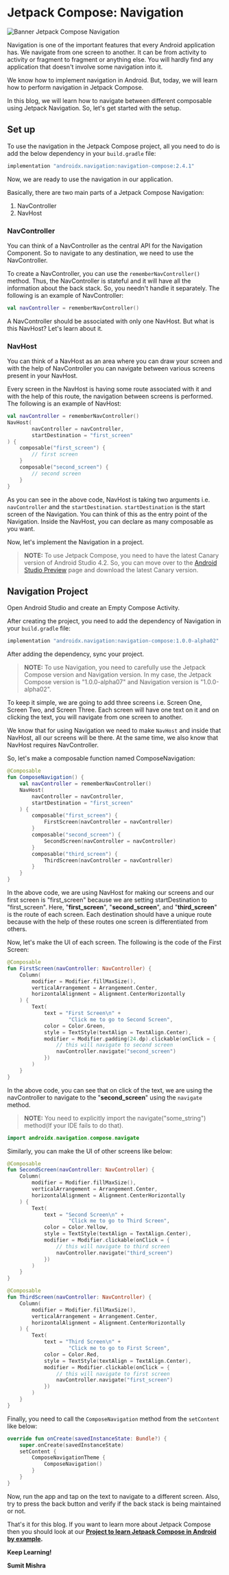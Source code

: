 

# Jetpack Compose: Navigation

![Banner Jetpack Compose Navigation](https://s3.ap-south-1.amazonaws.com/mindorks-server-uploads/banner-jetpack-compose-navigation-657edc7b323cafdf.png)

Navigation is one of the important features that every Android application has. We navigate from one screen to another. It can be from activity to activity or fragment to fragment or anything else. You will hardly find any application that doesn't involve some navigation into it.

We know how to implement navigation in Android. But, today, we will learn how to perform navigation in Jetpack Compose.

In this blog, we will learn how to navigate between different composable using Jetpack Navigation. So, let's get started with the setup.

## Set up

To use the navigation in the Jetpack Compose project, all you need to do is add the below dependency in your `build.gradle` file:

```groovy
implementation "androidx.navigation:navigation-compose:2.4.1"
```

Now, we are ready to use the navigation in our application.

Basically, there are two main parts of a Jetpack Compose Navigation:

1. NavController
2. NavHost

### NavController

You can think of a NavController as the central API for the Navigation Component. So to navigate to any destination, we need to use the NavController.

To create a NavController, you can use the `rememberNavController()` method. Thus, the NavController is stateful and it will have all the information about the back stack. So, you needn't handle it separately. The following is an example of NavController:

```kotlin
val navController = rememberNavController()
```

A NavController should be associated with only one NavHost. But what is this NavHost? Let's learn about it.

### NavHost

You can think of a NavHost as an area where you can draw your screen and with the help of NavController you can navigate between various screens present in your NavHost.

Every screen in the NavHost is having some route associated with it and with the help of this route, the navigation between screens is performed. The following is an example of NavHost:

```kotlin
val navController = rememberNavController()
NavHost(
        navController = navController,
        startDestination = "first_screen"
) {
    composable("first_screen") {
        // first screen
    }
    composable("second_screen") {
        // second screen
    }
}
```

As you can see in the above code, NavHost is taking two arguments i.e. `navController` and the `startDestination`. `startDestination` is the start screen of the Navigation. You can think of this as the entry point of the Navigation. Inside the NavHost, you can declare as many composable as you want.

Now, let's implement the Navigation in a project.

> **NOTE:** To use Jetpack Compose, you need to have the latest Canary version of Android Studio 4.2. So, you can move over to the [Android Studio Preview](https://developer.android.com/studio/preview) page and download the latest Canary version.

## Navigation Project

Open Android Studio and create an Empty Compose Activity.

After creating the project, you need to add the dependency of Navigation in your `build.gradle` file:

```groovy
implementation "androidx.navigation:navigation-compose:1.0.0-alpha02"
```

After adding the dependency, sync your project.

> **NOTE:** To use Navigation, you need to carefully use the Jetpack Compose version and Navigation version. In my case, the Jetpack Compose version is "1.0.0-alpha07" and Navigation version is "1.0.0-alpha02".

To keep it simple, we are going to add three screens i.e. Screen One, Screen Two, and Screen Three. Each screen will have one text on it and on clicking the text, you will navigate from one screen to another.

We know that for using Navigation we need to make `NavHost` and inside that NavHost, all our screens will be there. At the same time, we also know that NavHost requires NavController.

So, let's make a composable function named ComposeNavigation:

```kotlin
@Composable
fun ComposeNavigation() {
    val navController = rememberNavController()
    NavHost(
        navController = navController,
        startDestination = "first_screen"
    ) {
        composable("first_screen") {
            FirstScreen(navController = navController)
        }
        composable("second_screen") {
            SecondScreen(navController = navController)
        }
        composable("third_screen") {
            ThirdScreen(navController = navController)
        }
    }
}
```

In the above code, we are using NavHost for making our screens and our first screen is "first_screen" because we are setting startDestination to "first_screen". Here, "**first_screen**", "**second_screen**", and "**third_screen**" is the route of each screen. Each destination should have a unique route because with the help of these routes one screen is differentiated from others.

Now, let's make the UI of each screen. The following is the code of the First Screen:

```kotlin
@Composable
fun FirstScreen(navController: NavController) {
    Column(
        modifier = Modifier.fillMaxSize(),
        verticalArrangement = Arrangement.Center,
        horizontalAlignment = Alignment.CenterHorizontally
    ) {
        Text(
            text = "First Screen\n" +
                    "Click me to go to Second Screen",
            color = Color.Green,
            style = TextStyle(textAlign = TextAlign.Center),
            modifier = Modifier.padding(24.dp).clickable(onClick = {
                // this will navigate to second screen
                navController.navigate("second_screen")
            })
        )
    }
}
```

In the above code, you can see that on click of the text, we are using the navController to navigate to the "**second_screen**" using the `navigate` method.

> **NOTE:** You need to explicitly import the navigate("some_string") method(If your IDE fails to do that).

```kotlin
import androidx.navigation.compose.navigate
```

Similarly, you can make the UI of other screens like below:

```kotlin
@Composable
fun SecondScreen(navController: NavController) {
    Column(
        modifier = Modifier.fillMaxSize(),
        verticalArrangement = Arrangement.Center,
        horizontalAlignment = Alignment.CenterHorizontally
    ) {
        Text(
            text = "Second Screen\n" +
                    "Click me to go to Third Screen",
            color = Color.Yellow,
            style = TextStyle(textAlign = TextAlign.Center),
            modifier = Modifier.clickable(onClick = {
                // this will navigate to third screen
                navController.navigate("third_screen")
            })
        )
    }
}

@Composable
fun ThirdScreen(navController: NavController) {
    Column(
        modifier = Modifier.fillMaxSize(),
        verticalArrangement = Arrangement.Center,
        horizontalAlignment = Alignment.CenterHorizontally
    ) {
        Text(
            text = "Third Screen\n" +
                    "Click me to go to First Screen",
            color = Color.Red,
            style = TextStyle(textAlign = TextAlign.Center),
            modifier = Modifier.clickable(onClick = {
                // this will navigate to first screen
                navController.navigate("first_screen")
            })
        )
    }
}
```

Finally, you need to call the `ComposeNavigation` method from the `setContent` like below:

```kotlin
override fun onCreate(savedInstanceState: Bundle?) {
    super.onCreate(savedInstanceState)
    setContent {
        ComposeNavigationTheme {
            ComposeNavigation()
        }
    }
}
```

Now, run the app and tap on the text to navigate to a different screen. Also, try to press the back button and verify if the back stack is being maintained or not.

That's it for this blog. If you want to learn more about Jetpack Compose then you should look at our **[Project to learn Jetpack Compose in Android by example](https://github.com/MindorksOpenSource/Jetpack-Compose-Android-Examples).**

**Keep Learning!**

**Sumit Mishra**
